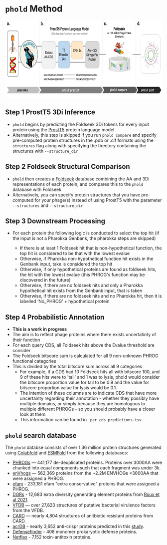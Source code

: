 # `phold` Method

<p align="center">
  <img src="img/phold_workflow.png" alt="phold method" height=250>
</p>

## Step 1 ProstT5 3Di Inference

* `phold` begins by predicting the Foldseek 3Di tokens for every input protein using the [ProstT5](https://github.com/mheinzinger/ProstT5) protein language model
* Alternatively, this step is skipped if you run `phold compare` and specify pre-computed protein structures in the .pdb or .cif formats using the `--structures` flag along with specifying the firectory containing the structures with `--structure_dir`

## Step 2 Foldseek Structural Comparison

* `phold` then creates a [Foldseek](https://github.com/steineggerlab/foldseek) database combining the AA and 3Di representations of each protein, and compares this to the `phold` database with Foldseek
* Alternatively, you can specify protein structures that you have pre-computed for your phage(s) instead of using ProstT5 with the parameter `--structures` and `--structure_dir`

## Step 3 Downstream Processing

* For each protein the following logic is conducted to select the top hit (if the input is not a Pharokka Genbank, the pharokka steps are skipped)

  * If there is at least 1 Foldseek hit that is non-hypothetical function, the top hit is considered to be that with the lowest evalue
  * Otherwise, if Pharokka non-hypothetical function hit exists in the Genbank input, take is considered the top hit
  * Otherwise, if only hypothetical proteins are found as foldseek hits, the hit with the lowest evalue (this PHROG's function may be discovered in the future)
  * Otherwise, if there are no foldseek hits and only a Pharokka hypothetical hit exists from the Genbank input, that is taken
  * Otherwise, if there are no foldseek hits and no Pharokka hit, then it is labelled ‘No_PHROG’ + hypothetical protein

## Step 4 Probabilistic Annotation

* **This is a work in progress**
* The aim is to reflect phage proteins where there exists uncertatinty of their function
* For each query CDS, all Foldseek hits above the Evalue threshold are consider
* The Foldseek bitscore sum is calculated for all 9 non-unknown PHROG functional categories
* This is divided by the total bitscore sum across all 9 categories
   *  For example, if a CDS had 10 Foldseek hits all with bitscore 100, and 9 of these hits were to 'tail' and 1 was to lysis, phold would consider the bitscore proportion value for tail to be 0.9 and the value for bitscore proportion value for lysis would be 0.1.
   *  The intention of these columns are to indicate CDS that have more uncertainty regarding their annotation - whether they possibly have multiple domains, or simply because they are homologous to multiple different PHROGs - so you should probably have a closer look at them
   *  This information can be found in `_per_cds_predictions.tsv`

## `phold` search database

The `phold` databse consists of over 1.36 million protein structures generated using [Colabfold](https://github.com/sokrypton/ColabFold) and [ESMFold](https://github.com/facebookresearch/esm) from the following databases:


* [PHROGs](https://phrogs.lmge.uca.fr) — 441,177 de-deuplicated proteins. Proteins over 3000AA were chunked into equal components such that each fragment was under 3k.
* [enVhogs](http://envhog.u-ga.fr/envhog/) — 562,369 proteins from the ~2.2M ENVHOGs <3000AA that were assigned a PHROG.
* [efam](https://doi.org/10.1093/bioinformatics/btab451) - 233,181 efam "extra conservative" proteins that were assigned a PHROG.
* [DGRs](https://doi.org/10.1038/s41467-021-23402-7) - 12,683 extra diversity generating element proteins from [Roux et al 2021](https://doi.org/10.1038/s41467-021-23402-7).
* [VFDB](http://www.mgc.ac.cn/VFs/main.htm) — over 27,823 structures of putative bacterial virulence factors from the VFDB.
* [CARD](https://card.mcmaster.ca) — nearly 4,804 structures of anitbiotic resistant proteins from CARD.
* [acrDB](https://bcb.unl.edu/AcrDB/) - nearly 3,652 anti-crispr proteins predicted in this [study](https://doi.org/10.1089/crispr.2023.0011).
* [Defensefinder](https://defensefinder.mdmlab.fr) - 408 monomer prokaryotic defense proteins.
* [Netflax](https://doi.org/10.1073/pnas.2305393120) - 7,152 toxin-antitoxin proteins.
